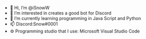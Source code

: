- 👋 Hi, I’m @iSnowW
- 👀 I’m interested in creates a good bot for Discord
- 🌱 I’m currently learning programming in Java Script and Python
- 📫 Discord:Snοw#0001
- ⚙️ Programming studio that I use: Microsoft Visual Studio Code
<!---
iSnowW/iSnowW is a ✨ special ✨ repository because its `README.md` (this file) appears on your GitHub profile.
You can click the Preview link to take a look at your changes.
--->
